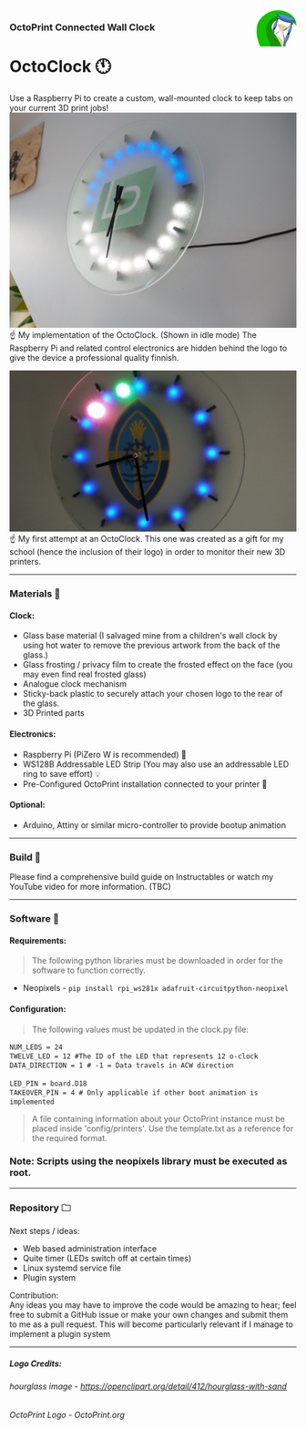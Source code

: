 <img alt="Project Icon" align="right" height="70px" src="images/project_logo.png">

### OctoPrint Connected Wall Clock
# **OctoClock** 🕚 

Use a Raspberry Pi to create a custom, wall-mounted clock to keep tabs on your current 3D print jobs! 
![](images/photo_2.jpg)
☝️ My implementation of the OctoClock. (Shown in idle mode) The Raspberry Pi and related control electronics are hidden behind the logo to give the device a professional quality finnish.

![](images/photo_1.jpg)
☝️ My first attempt at an OctoClock. This one was created as a gift for my school (hence the inclusion of their logo) in order to monitor their new 3D printers. 

***
### Materials 📝
#### Clock:
- Glass base material (I salvaged mine from a children's wall clock by using hot water to remove the previous artwork from the back of the glass.)
- Glass frosting / privacy film to create the frosted effect on the face (you may even find real frosted glass)
- Analogue clock mechanism
- Sticky-back plastic to securely attach your chosen logo to the rear of the glass.
- 3D Printed parts

#### Electronics:
- Raspberry Pi (PiZero W is recommended) 🥧 
- WS128B Addressable LED Strip (You may also use an addressable LED ring to save effort) 💡
- Pre-Configured OctoPrint installation connected to your printer 🐙

#### Optional:
- Arduino, Attiny or similar micro-controller to provide bootup animation

***
### Build 🧱 
Please find a comprehensive build guide on Instructables or watch my YouTube video for more information. (TBC)

***
### Software 💽
#### Requirements:
>  The following python libraries must be downloaded in order for the software to function correctly. 
- Neopixels - `pip install rpi_ws281x adafruit-circuitpython-neopixel`
#### Configuration:
> The following values must be updated in the clock.py file:

    NUM_LEDS = 24
    TWELVE_LED = 12 #The ID of the LED that represents 12 o-clock
    DATA_DIRECTION = 1 # -1 = Data travels in ACW direction

    LED_PIN = board.D18
    TAKEOVER_PIN = 4 # Only applicable if other boot animation is implemented 

> A file containing information about your OctoPrint instance must be placed inside 'config/printers'. Use the template.txt as a reference for the required format.

### **Note: Scripts using the neopixels library must be executed as root.**

***
### Repository 🗀 
Next steps / ideas:
- Web based administration interface
- Quite timer (LEDs switch off at certain times)
- Linux systemd service file
- Plugin system

Contribution:  
Any ideas you may have to improve the code would be amazing to hear; feel free to submit a GitHub issue or make your own changes and submit them to me as a pull request. This will become particularly relevant if I manage to implement a plugin system

***
##### Logo Credits:  
###### hourglass image - https://openclipart.org/detail/412/hourglass-with-sand
###### OctoPrint Logo - OctoPrint.org
